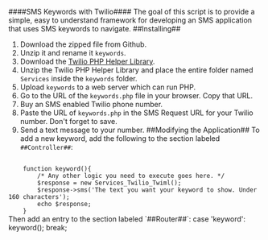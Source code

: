 ####SMS Keywords with Twilio####
The goal of this script is to provide a simple, easy to understand framework for developing an SMS application that uses SMS keywords to navigate.
##Installing##
1. Download the zipped file from Github.
2. Unzip it and rename it `keywords`.
3. Download the [Twilio PHP Helper Library](https://github.com/twilio/twilio-php/zipball/3.2.3).
4. Unzip the Twilio PHP Helper Library and place the entire folder named `Services` inside the `keywords` folder.
5. Upload `keywords` to a web server which can run PHP.
6. Go to the URL of the `keywords.php` file in your browser. Copy that URL.
6. Buy an SMS enabled Twilio phone number.
7. Paste the URL of `keywords.php` in the SMS Request URL for your Twilio number. Don't forget to save.
8. Send a text message to your number.
##Modifying the Application##
To add a new keyword, add the following to the section labeled `##Controller##`:
<code>    
    function keyword(){
    	/* Any other logic you need to execute goes here. */
    	$response = new Services_Twilio_Twiml();
    	$response->sms('The text you want your keyword to show. Under 160 characters');
    	echo $response;
    }
</code>
Then add an entry to the section labeled `##Router##`:
        case 'keyword':
            keyword();
            break;

